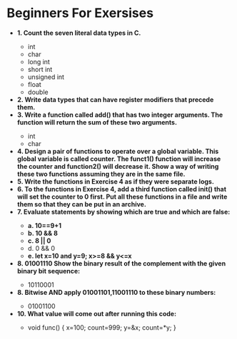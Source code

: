 # Beginners For Exersises

<ul>
<li><b>1. Count the seven literal data types in C.</b></li>
<ul>
<li>int</li>
<li>char</li>
<li>long int</li>
<li>short int</li>
<li>unsigned int</li>
<li>float</li>
<li>double</li>
</ul>
<li><b>2. Write data types that can have register modifiers that precede them.</b></li>
<li><b>3. Write a function called add() that has two integer arguments. The function will return the sum of these two arguments.</b></li>
<ul>
<li>int</li>
<li>char</li>
</ul>
<li><b>4. Design a pair of functions to operate over a global variable. This global variable is called counter. The funct1() function will increase the counter and function2() will decrease it. Show a way of writing these two functions assuming they are in the same file. </b></li>
<li><b>5. Write the functions in Exercise 4 as if they were separate logs. </b></li>
<li><b>6. To the functions in Exercise 4, add a third function called init() that will set the counter to 0 first. Put all these functions in a file and write them so that they can be put in an archive.</b></li>
<li><b>7. Evaluate statements by showing which are true and which are false:</b></li>
<ul>
<li><b>a. 10==9+1</b></li>
<li><b>b. 10 && 8</b></li>
<li><b>c. 8 || 0</b></li>
<li>d. 0 && 0</li>
<li><b>e. let x=10 and y=9; x>=8 && y<=x </b></li>
</ul>
<li><b>8. 01001110 Show the binary result of the complement with the given binary bit sequence:</b></li>
<ul>
<li>10110001</li>
</ul>
<li><b>8. Bitwise AND apply 01001101,11001110 to these binary numbers:</b></li>
<ul>
<li>01001100</li>
</ul>
<li><b>10. What value will come out after running this code:</b></li>
<ul>
<li>void func() {
    x=100;
    count=999;
    y=&x;
    count=*y;
}</li>
</ul>
</ul>